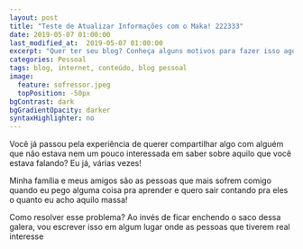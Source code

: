 ```yaml
---
layout: post
title: "Teste de Atualizar Informações com o Maka! 222333"
date: 2019-05-07 01:00:00
last_modified_at:  2019-05-07 01:00:00
excerpt: "Quer ter seu blog? Conheça alguns motivos para fazer isso agora mesmo!"
categories: Pessoal
tags: blog, internet, conteúdo, blog pessoal
image:
  feature: sofressor.jpeg
  topPosition: -50px
bgContrast: dark
bgGradientOpacity: darker
syntaxHighlighter: no
---
```


Você já passou pela experiência de querer compartilhar algo com alguém que não estava nem um pouco interessada em saber sobre aquilo que você estava falando? Eu já, várias vezes!

Minha família e meus amigos são as pessoas que mais sofrem comigo quando eu pego alguma coisa pra aprender e quero sair contando pra eles o quanto eu acho aquilo massa!

Como resolver esse problema? Ao invés de ficar enchendo o saco dessa galera, vou escrever isso em algum lugar onde as pessoas que tiverem real interesse 
